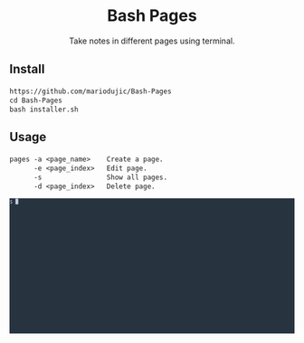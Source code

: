 <h1 align="center">Bash Pages</h1>
<p align="center">Take notes in different pages using terminal.</p>

## Install

```
https://github.com/mariodujic/Bash-Pages
cd Bash-Pages
bash installer.sh
```

## Usage

```
pages -a <page_name>    Create a page.
      -e <page_index>   Edit page.
      -s                Show all pages.
      -d <page_index>   Delete page.
```

<img src="/preview/preview.gif"/>